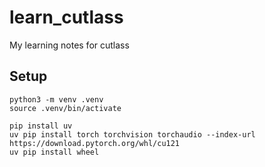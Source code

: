 # learn_cutlass
My learning notes for cutlass

## Setup

```
python3 -m venv .venv
source .venv/bin/activate

pip install uv
uv pip install torch torchvision torchaudio --index-url https://download.pytorch.org/whl/cu121
uv pip install wheel
```